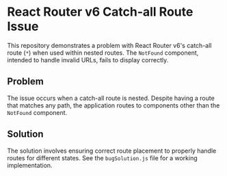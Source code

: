 # React Router v6 Catch-all Route Issue

This repository demonstrates a problem with React Router v6's catch-all route (`*`) when used within nested routes.  The `NotFound` component, intended to handle invalid URLs, fails to display correctly.

## Problem
The issue occurs when a catch-all route is nested. Despite having a route that matches any path, the application routes to components other than the `NotFound` component.

## Solution
The solution involves ensuring correct route placement to properly handle routes for different states.  See the `bugSolution.js` file for a working implementation.